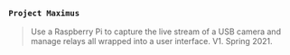 ### `Project Maximus`
> Use a Raspberry Pi to capture the live stream of a USB camera and manage relays all wrapped into a user interface. V1. Spring 2021.
